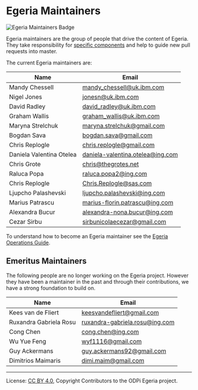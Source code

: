 <!-- SPDX-License-Identifier: CC-BY-4.0 -->
<!-- Copyright Contributors to the ODPi Egeria project. -->

# Egeria Maintainers

![Egeria Maintainers Badge](developer-resources/badges/ODPi_Egeria_Badges-Maintainer.png)

Egeria maintainers are the group of people that drive the content of Egeria.
They take responsibility for [specific components](CODEOWNERS) and help to guide
new pull requests into master.

The current Egeria maintainers are:


| Name           | Email |
| -------------- | -----------------
| Mandy Chessell | mandy_chessell@uk.ibm.com |
| Nigel Jones    | jonesn@uk.ibm.com         |
| David Radley   | david_radley@uk.ibm.com   |
| Graham Wallis | graham_wallis@uk.ibm.com |
| Maryna Strelchuk | maryna.strelchuk@gmail.com |
| Bogdan Sava | bogdan.sava@gmail.com |
| Chris Replogle | chris.replogle@gmail.com | 
| Daniela Valentina Otelea | daniela-valentina.otelea@ing.com |
| Chris Grote | chris@thegrotes.net |
| Raluca Popa | raluca.popa2@ing.com |
| Chris Replogle | Chris.Replogle@sas.com |
| Ljupcho Palashevski | ljupcho.palashevski@ing.com |
| Marius Patrascu | marius-florin.patrascu@ing.com |
| Alexandra Bucur | alexandra-nona.bucur@ing.com |
| Cezar Sirbu | sirbunicolaecezar@gmail.com |

To understand how to become an Egeria maintainer
see the [Egeria Operations Guide](Egeria-Operations.md).


## Emeritus Maintainers

The following people are no longer working on the Egeria project.
However they have been a maintainer in the past and through their
contributions, we have a strong foundation to build on.


| Name           | Email |
| -------------- | -----------------
| Kees van de Fliert | keesvandefliert@gmail.com |
| Ruxandra Gabriela Rosu | ruxandra-gabriela.rosu@ing.com |
| Cong Chen | cong.chen@ing.com |
| Wu Yue Feng | wyf1116@gmail.com |
| Guy Ackermans | guy.ackermans92@gmail.com |
| Dimitrios Maimaris | dimi.maim@gmail.com |


----
License: [CC BY 4.0](https://creativecommons.org/licenses/by/4.0/),
Copyright Contributors to the ODPi Egeria project.

